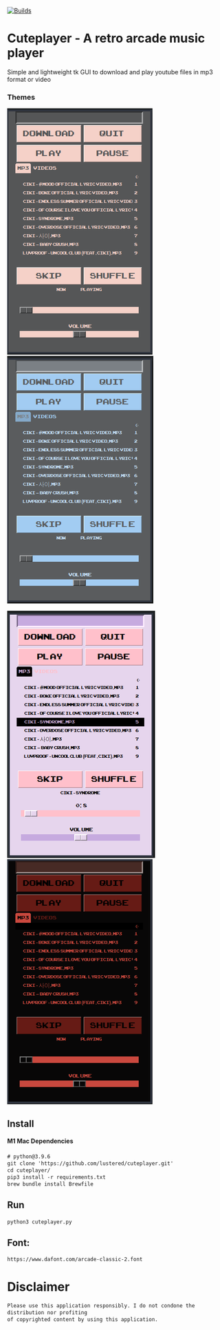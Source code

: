 [![Builds](https://github.com/lustered/cuteplayer/actions/workflows/build.yml/badge.svg)](https://github.com/lustered/cuteplayer/actions/workflows/build.yml)

# Cuteplayer - A retro arcade music player

Simple and lightweight tk GUI to download and play youtube files in mp3 format or video

### Themes

![bliss](https://github.com/lustered/cuteplayer/blob/master/pics/BlissVid.png) ![rainy](https://github.com/lustered/cuteplayer/blob/master/pics/RainyVid.png)

![pastel](https://github.com/lustered/cuteplayer/blob/master/pics/PastelVid.png) ![flame](https://github.com/lustered/cuteplayer/blob/master/pics/FlameVid.png)

## Install

#### M1 Mac Dependencies

    # python@3.9.6
    git clone 'https://github.com/lustered/cuteplayer.git'
    cd cuteplayer/
    pip3 install -r requirements.txt
    brew bundle install Brewfile

## Run

    python3 cuteplayer.py

## Font:

    https://www.dafont.com/arcade-classic-2.font

# Disclaimer

    Please use this application responsibly. I do not condone the distribution nor profiting
    of copyrighted content by using this application.
